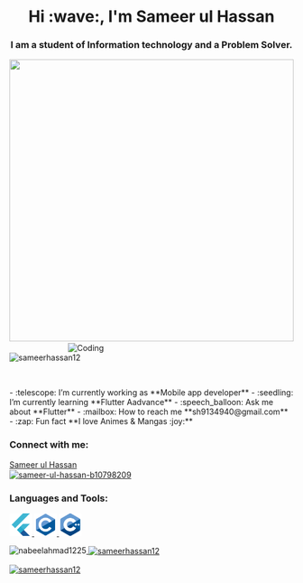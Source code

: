 <h1 align="center">Hi :wave:, I'm Sameer ul Hassan</h1>
<h3 align="center">I am a student of Information technology and a Problem Solver.</h3>
<img src="https://media.istockphoto.com/photos/code-programming-for-website-editors-view-picture-id1290492381?b=1&k=20&m=1290492381&s=170667a&w=0&h=NQSXJKhncCP1GLzDkD8KPZsCOh1wldDj5RZbPVJztxQ=" width="100%" height="500">
<img align="right" alt="Coding" width="400"  src="https://cdn.dribbble.com/users/1162077/screenshots/3848914/programmer.gif">
<p align="left"> <img src="https://komarev.com/ghpvc/?username=sameerhassan12&label=Profile%20views&color=0e75b6&style=flat" alt="sameerhassan12" /> </p>
<p align="left"> <a href="https://twitter.com/" target="blank"><img src="https://img.shields.io/twitter/follow/?logo=twitter&style=for-the-badge" alt="" /></a> </p>
- :telescope: I’m currently working as **Mobile app developer**
- :seedling: I’m currently learning **Flutter Aadvance**
- :speech_balloon: Ask me about **Flutter**
- :mailbox: How to reach me **sh9134940@gmail.com**
- :zap: Fun fact **I love Animes & Mangas :joy:**
<h3 align="left">Connect with me:</h3>
<p align="left">
<div class="badge-base LI-profile-badge" data-locale="en_US" data-size="large" data-theme="dark" data-type="HORIZONTAL" data-vanity="sameer-ul-hassan-b10798209" data-version="v1"><a class="badge-base__link LI-simple-link" href="https://pk.linkedin.com/in/sameer-ul-hassan-b10798209?trk=profile-badge">Sameer ul Hassan</a></div>
<a href="https://linkedin.com/in/sameer-ul-hassan-b10798209" target="blank"><img align="center" src="https://raw.githubusercontent.com/rahuldkjain/github-profile-readme-generator/master/src/images/icons/Social/linked-in-alt.svg" alt="sameer-ul-hassan-b10798209" height="30" width="40" /></a>
</p>
<h3 align="left">Languages and Tools:</h3>
<p align="left"> <a href="https://flutter.dev" target="_blank" rel="noreferrer"> <img src="https://raw.githubusercontent.com/devicons/devicon/master/icons/flutter/flutter-original.svg" alt="android" width="40" height="40"/> <a href="https://www.cprogramming.com/" target="_blank" rel="noreferrer"> <img src="https://raw.githubusercontent.com/devicons/devicon/master/icons/c/c-original.svg" alt="c" width="40" height="40"/> </a> <a href="https://www.w3schools.com/cpp/" target="_blank" rel="noreferrer"> <img src="https://raw.githubusercontent.com/devicons/devicon/master/icons/cplusplus/cplusplus-original.svg" alt="cplusplus" width="40" height="40"/> </p>
<p><img align="left" src="https://github-readme-stats.vercel.app/api/top-langs?username=nabeelahmad1225&show_icons=true&locale=en&layout=compact" alt="nabeelahmad1225" /></p>
<p>&nbsp;<img align="center" src="https://github-readme-stats.vercel.app/api?username=sameerhassan12&show_icons=true&locale=en" alt="sameerhassan12" /></p>
<p><img align="center" src="https://github-readme-streak-stats.herokuapp.com/?user=sameerhassan12&" alt="sameerhassan12" /></p>
